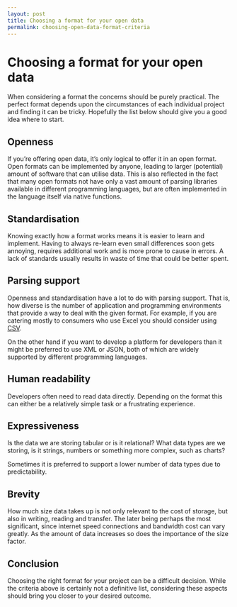 ```yaml
---
layout: post
title: Choosing a format for your open data
permalink: choosing-open-data-format-criteria
---
```


# Choosing a format for your open data

When considering a format the concerns should be purely practical. The perfect format depends upon the circumstances of each individual project and finding it can be tricky. Hopefully the list below should give you a good idea where to start.

## Openness
If you’re offering open data, it’s only logical to offer it in an open format. Open formats can be implemented by anyone, leading to larger (potential) amount of software that can utilise data. This is also reflected in the fact that many open formats not have only a vast amount of parsing libraries available in different programming languages, but are often implemented in the language itself via native functions.

## Standardisation
Knowing exactly how a format works means it is easier to learn and implement. Having to always re-learn even small differences soon gets annoying, requires additional work and is more prone to cause in errors. A lack of standards usually results in waste of time that could be better spent. 

## Parsing support
Openness and standardisation have a lot to do with parsing support. That is, how diverse is the number of application and programming environments that provide a way to deal with the given format. For example, if you are catering mostly to consumers who use Excel you should consider using [CSV](https://tools.ietf.org/html/rfc4180). 

On the other hand if you want to develop a platform for developers than it might be preferred to use XML or JSON, both of which are widely supported by different programming languages.

## Human readability
Developers often need to read data directly. Depending on the format this can either be a relatively simple task or a frustrating experience. 

## Expressiveness
Is the data we are storing tabular or is it relational? What data types are we storing, is it strings, numbers or something more complex, such as charts? 

Sometimes it is preferred to support a lower number of data types due to predictability. 

## Brevity
How much size data takes up is not only relevant to the cost of storage, but also in writing, reading and transfer. The later being perhaps the most significant, since internet speed connections and bandwidth cost can vary greatly. As the amount of data increases so does the importance of the size factor. 

## Conclusion
Choosing the right format for your project can be a difficult decision. While the criteria above is certainly not a definitive list, considering these aspects should bring you closer to your desired outcome.